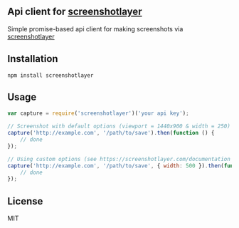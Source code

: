## Api client for [screenshotlayer](https://screenshotlayer.com)

Simple promise-based api client for making screenshots via [screenshotlayer](https://screenshotlayer.com)

## Installation

```
npm install screenshotlayer
```

## Usage

```javascript
var capture = require('screenshotlayer')('your api key');

// Screenshot with default options (viewport = 1440x900 & width = 250)
capture('http://example.com', '/path/to/save').then(function () {
	// done
});

// Using custom options (see https://screenshotlayer.com/documentation for details)
capture('http://example.com', '/path/to/save', { width: 500 }).then(function () {
	// done
});
```

## License

MIT
